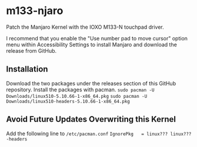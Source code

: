 # m133-njaro
Patch the Manjaro Kernel with the IOXO M133-N touchpad driver.

I recommend that you enable the "Use number pad to move cursor" option menu within Accessibility Settings to install Manjaro and download the release from GitHub.

## Installation
Download the two packages under the releases section of this GitHub repository. Install the packages with pacman.
`sudo pacman -U Downloads/linux510-5.10.66-1-x86_64.pkg`
`sudo pacman -U Downloads/linux510-headers-5.10.66-1-x86_64.pkg`

## Avoid Future Updates Overwriting this Kernel
Add the following line to `/etc/pacman.conf`
`IgnorePkg   = linux??? linux???-headers`
